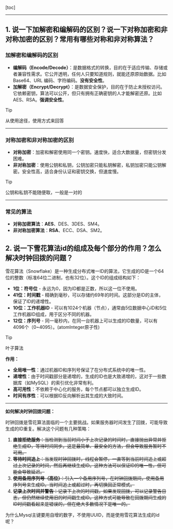 [toc]

---

## 1. 说一下加解密和编解码的区别？说一下对称加密和非对称加密的区别？常用有哪些对称和非对称算法？

### 加解密和编解码的区别

- **编解码（Encode/Decode）**：是数据格式的转换，目的在于适应传输、存储或者兼容性需求。它公开透明，任何人只要知道规则，就能还原原始数据。比如 Base64、URL 编码、字符编码。**没有安全性**。
- **加解密（Encrypt/Decrypt）**：是数据安全保护，目的在于防止未授权访问。它依赖密钥，算法可以公开，但只有拥有正确密钥的人才能解密还原。比如 AES、RSA。**强调安全性**。

> [!tip]
>
> 从使用途径，使用方式来回答

------

### 对称加密和非对称加密的区别

- **对称加密**：加密和解密使用同一个密钥。速度快，适合大数据量，但密钥分发困难。
- **非对称加密**：使用公钥和私钥，公钥加密只能私钥解密，私钥加密只能公钥解密。安全性高，适合身份认证和密钥交换，但速度慢。

> [!tip]
>
> 公钥和私钥不能随便取，一般是一对的

------

### 常见的算法

- **对称加密算法**：**AES**、DES、3DES、SM4。
- **非对称加密算法**：**RSA**、ECC、DSA、SM2。



## 2. 说一下雪花算法id的组成及每个部分的作用？怎么解决时钟回拨的问题？

雪花算法（Snowflake）是一种生成分布式唯一ID的算法，它生成的ID是一个64位的整数（标准64位二进制，也有32位）。这个ID的组成结构如下：

- **1位：符号位** - 永远为0，因为ID都是正数，所以这一位不使用。
- **41位：时间戳** - 精确到毫秒，可以存储约69年的时间。这部分是ID的主体，保证了ID的递增性。
- **10位：工作机器ID** - 可以有1024个机器（节点），通常由5位数据中心ID和5位工作机器ID组成，用于区分不同的机器。
- **12位：序列号** - 同一毫秒内，在同一台机器上可以生成的ID数量，可以有4096个（0~4095）。(atomInteger原子性)

> [!tip] 
>
> 叶子算法

**作用：**

- **全局唯一性**：通过机器ID和序列号保证了在分布式系统中的唯一性。
- **递增性**：由于时间戳部分是递增的，生成的ID也是大致递增的，这对于一些数据库（如MySQL）的索引优化非常有利。
- **高可用性**：不依赖于中心化的服务，每个节点都可以独立生成ID。
- **时间有序性**：可以根据ID反向解析出其生成的大致时间。

------

**如何解决时钟回拨问题：**

时钟回拨是雪花算法面临的一个主要挑战。如果服务器时间发生了回拨，可能导致生成的ID重复。解决这个问题有几种策略：

1. ~~**直接拒绝服务**：当检测到当前时间小于上次记录的时间时，直接抛出异常并拒绝生成ID，等待时间同步。这是最简单、最安全的方法，但会导致服务暂时不可用。~~
2. ~~**等待时间追上**：当发现时钟回拨时，线程会暂停，一直等到当前时间追上或超过上次记录的时间，然后再继续生成ID。这种方法可以保证ID的唯一性，但可能会导致延迟。~~
3. ~~**使用备用序列号（高位）**：引入一个备用序列号，在时钟回拨期间，使用备用序列号来生成ID。当时间追上或超过时，再切换回正常模式。~~
4. ~~**记录上次时间并警告**：记录下上次的时间戳，如果发现回拨，可以记录警告日志，但仍然继续使用旧的时间戳生成ID。这种方式可能导致在回拨期间生成的ID时间戳看起来是错误的，但在绝大多数情况下是唯一的。~~



为什么Mysql主键要用自增的数字，不使用UUID，而是使用雪花算法生成的id呢？